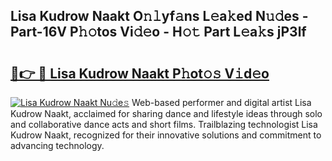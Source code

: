 ## Lisa Kudrow Naakt O𝚗𝚕yf𝚊ns L𝚎a𝚔ed N𝚞𝚍es - Part-16V P𝚑𝚘tos Vi𝚍𝚎o - H𝚘𝚝 Part L𝚎a𝚔s jP3lf

# <h2><a href="http://kf10o1q.oniu.top/?m=Lisa+Kudrow+Naakt">🔗👉 🔴 Lisa Kudrow Naakt P𝚑ot𝚘𝚜 V𝚒d𝚎o</a></h2>

[![Lisa Kudrow Naakt Nu𝚍e𝚜](https://i.imgur.com/0qMVB7G.gif)](http://kf10o1q.oniu.top/?m=Lisa+Kudrow+Naakt)
Web-based performer and digital artist Lisa Kudrow Naakt, acclaimed for sharing dance and lifestyle ideas through solo and collaborative dance acts and short films. Trailblazing technologist Lisa Kudrow Naakt, recognized for their innovative solutions and commitment to advancing technology.  
